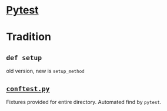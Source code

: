 # [Pytest](https://docs.pytest.org/en/stable/getting-started.html)

# Tradition
## `def setup`
old version, new is `setup_method`
## [`conftest.py`](https://docs.pytest.org/en/stable/reference/fixtures.html#conftest-py-sharing-fixtures-across-multiple-files)
Fixtures provided for entire directory. Automated find by `pytest`.
